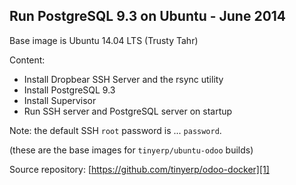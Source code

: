 Run PostgreSQL 9.3 on Ubuntu - June 2014
----------------------------------------

Base image is Ubuntu 14.04 LTS (Trusty Tahr)

Content:

* Install Dropbear SSH Server and the rsync utility
* Install PostgreSQL 9.3
* Install Supervisor
* Run SSH server and PostgreSQL server on startup

Note: the default SSH `root` password is ... `password`.

(these are the base images for `tinyerp/ubuntu-odoo` builds)

Source repository: [https://github.com/tinyerp/odoo-docker][1]

  [1]: https://github.com/tinyerp/odoo-docker
